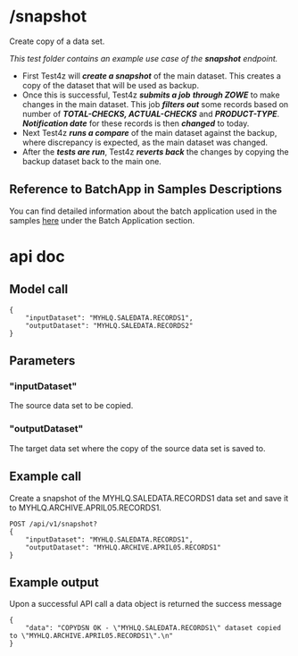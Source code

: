 # /snapshot
Create copy of a data set.

*This test folder contains an example use case of the **snapshot** endpoint.*

* First Test4z will ***create a snapshot*** of the main dataset. This creates a copy of the dataset that will be used as backup. 
* Once this is successful, Test4z ***submits a job*** ***through ZOWE***  to make changes in the main dataset. This job ***filters out*** some records based on number of ***TOTAL-CHECKS, ACTUAL-CHECKS*** and ***PRODUCT-TYPE***. ***Notification date*** for these records is then ***changed*** to today. 
* Next Test4z ***runs a compare*** of the main dataset against the backup, where discrepancy is expected, as the main dataset was changed. 
* After the ***tests are run***, Test4z ***reverts back*** the changes by copying the backup dataset back to the main one.

## Reference to BatchApp in Samples Descriptions
You can find detailed information about the batch application used in the samples [here](/README.md#the-batch-application-used-in-the-samples) under the Batch Application section.

# api doc

## Model call
    {
        "inputDataset": "MYHLQ.SALEDATA.RECORDS1",
        "outputDataset": "MYHLQ.SALEDATA.RECORDS2"
    }

## Parameters
### "inputDataset"
The source data set to be copied.

### "outputDataset"
The target data set where the copy of the source data set is saved to.

## Example call
Create a snapshot of the MYHLQ.SALEDATA.RECORDS1 data set and save it to MYHLQ.ARCHIVE.APRIL05.RECORDS1.

    POST /api/v1/snapshot?
    {
        "inputDataset": "MYHLQ.SALEDATA.RECORDS1",
        "outputDataset": "MYHLQ.ARCHIVE.APRIL05.RECORDS1"
    }
 
## Example output
Upon a successful API call a data object is returned the success message

    {
        "data": "COPYDSN OK - \"MYHLQ.SALEDATA.RECORDS1\" dataset copied to \"MYHLQ.ARCHIVE.APRIL05.RECORDS1\".\n"
    }